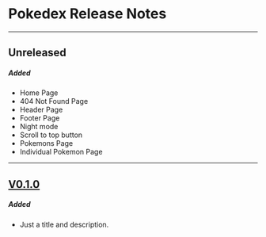 # Pokedex Release Notes

---

## Unreleased

##### Added

- Home Page
- 404 Not Found Page
- Header Page
- Footer Page
- Night mode
- Scroll to top button
- Pokemons Page
- Individual Pokemon Page

---

## [V0.1.0](https://github.com/nashaguayo/pokedex/releases/tag/V0.1.0)

##### Added

- Just a title and description.
